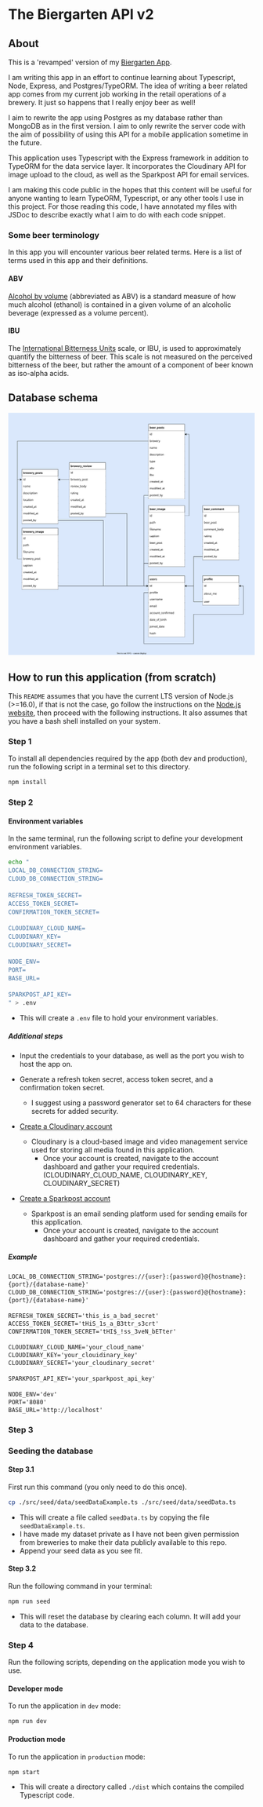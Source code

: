 # The Biergarten API v2

## About

This is a 'revamped' version of my [Biergarten App](https://github.com/aaronpo97/biergarten-app).

I am writing this app in an effort to continue learning about Typescript, Node, Express, and Postgres/TypeORM. The idea of writing a beer related app comes from my current job working in the retail operations of a brewery. It just so happens that I really enjoy beer as well!

I aim to rewrite the app using Postgres as my database rather than MongoDB as in the first version. I aim to only rewrite the server code with the aim of possibility of using this API for a mobile application sometime in the future.

This application uses Typescript with the Express framework in addition to TypeORM for the data service layer. It incorporates the Cloudinary API for image upload to the cloud, as well as the Sparkpost API for email services.

I am making this code public in the hopes that this content will be useful for anyone wanting to learn TypeORM, Typescript, or any other tools I use in this project. For those reading this code, I have annotated my files with JSDoc to describe exactly what I aim to do with each code snippet.

### Some beer terminology

In this app you will encounter various beer related terms. Here is a list of terms used in this app and their definitions.

#### ABV

[Alcohol by volume](https://en.wikipedia.org/wiki/Alcohol_by_volume) (abbreviated as ABV) is a standard measure of how much alcohol (ethanol) is contained in a given volume of an alcoholic beverage (expressed as a volume percent).

#### IBU

The [International Bitterness Units](https://en.wikipedia.org/wiki/Beer_measurement#Bitterness) scale, or IBU, is used to approximately quantify the bitterness of beer. This scale is not measured on the perceived bitterness of the beer, but rather the amount of a component of beer known as iso-alpha acids.

## Database schema

!["Database schema"](/documentationAssets/biergarten_schema.drawio.svg "Database schema")

## How to run this application (from scratch)

This `README` assumes that you have the current LTS version of Node.js (>=16.0), if that is not the case, go follow the instructions on the [Node.js website](https://nodejs.org/en/), then proceed with the following instructions. It also assumes that you have a bash shell installed on your system.

### Step 1

To install all dependencies required by the app (both dev and production), run the following script in a terminal set to this directory.

```bash
npm install
```

### Step 2

#### Environment variables

In the same terminal, run the following script to define your development environment variables.

```bash
echo "
LOCAL_DB_CONNECTION_STRING=
CLOUD_DB_CONNECTION_STRING=

REFRESH_TOKEN_SECRET=
ACCESS_TOKEN_SECRET=
CONFIRMATION_TOKEN_SECRET=

CLOUDINARY_CLOUD_NAME=
CLOUDINARY_KEY=
CLOUDINARY_SECRET=

NODE_ENV=
PORT=
BASE_URL=

SPARKPOST_API_KEY=
" > .env
```

- This will create a `.env` file to hold your environment variables.

##### Additional steps

- Input the credentials to your database, as well as the port you wish to host the app on.
- Generate a refresh token secret, access token secret, and a confirmation token secret.
  - I suggest using a password generator set to 64 characters for these secrets for added security.

- [Create a Cloudinary account](https://cloudinary.com/users/register/free)
  - Cloudinary is a cloud-based image and video management service used for storing all media found in this application.
    - Once your account is created, navigate to the account dashboard and gather your required credentials. (CLOUDINARY_CLOUD_NAME, CLOUDINARY_KEY, CLOUDINARY_SECRET)

- [Create a Sparkpost account](https://app.sparkpost.com/join)
  - Sparkpost is an email sending platform used for sending emails for this application.
    - Once your account is created, navigate to the account dashboard and gather your required credentials.

##### Example

```env
LOCAL_DB_CONNECTION_STRING='postgres://{user}:{password}@{hostname}:{port}/{database-name}'
CLOUD_DB_CONNECTION_STRING='postgres://{user}:{password}@{hostname}:{port}/{database-name}'

REFRESH_TOKEN_SECRET='this_is_a_bad_secret'
ACCESS_TOKEN_SECRET='tHiS_1s_a_B3ttr_s3crt'
CONFIRMATION_TOKEN_SECRET='tHI$_!ss_3veN_bETter'

CLOUDINARY_CLOUD_NAME='your_cloud_name'
CLOUDINARY_KEY='your_clouidinary_key'
CLOUDINARY_SECRET='your_cloudinary_secret'

SPARKPOST_API_KEY='your_sparkpost_api_key'

NODE_ENV='dev'
PORT='8080'
BASE_URL='http://localhost'

```

### Step 3

### Seeding the database

#### Step 3.1

First run this command (you only need to do this once).

```bash
cp ./src/seed/data/seedDataExample.ts ./src/seed/data/seedData.ts
```

- This will create a file called `seedData.ts` by copying the file `seedDataExample.ts`.
- I have made my dataset private as I have not been given permission from breweries to make their data publicly available to this repo.
- Append your seed data as you see fit.

#### Step 3.2

Run the following command in your terminal:

```bash
npm run seed
```

- This will reset the database by clearing each column. It will add your data to the database.

### Step 4

Run the following scripts, depending on the application mode you wish to use.

#### Developer mode

To run the application in `dev` mode:

```bash
npm run dev
```

#### Production mode

To run the application in `production` mode:

```bash
npm start
```

- This will create a directory called `./dist` which contains the compiled Typescript code.
